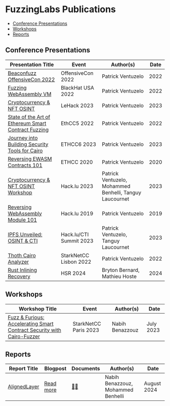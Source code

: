 # FuzzingLabs Publications

* [Conference Presentations](#presentations)
* [Workshops](#workshops)
* [Reports](#reports)

## Conference Presentations

| Presentation Title                                                         | Event                               | Author(s)                          | Date |
| -------------------------------------------------------------------------- | ----------------------------------- | ---------------------------------- | ---- |
| [Beaconfuzz OffensiveCon 2022](presentations/Beaconfuzz_OffensiveCon2022_patrick_ventuzelo.pdf)   | OffensiveCon 2022                   | Patrick Ventuzelo                   | 2022 |
| [Fuzzing WebAssembly VM](presentations/BHUSA22_fuzzing_webassembly_vm_patrick_ventuzelo.pdf) | BlackHat USA 2022                   | Patrick Ventuzelo                   | 2022 |
| [Cryptocurrency & NFT OSINT](presentations/Cryptocurrency_NFT_OSINT_LeHack2023.pdf) | LeHack 2023                         | Patrick Ventuzelo                   | 2023 |
| [State of the Art of Ethereum Smart Contract Fuzzing](presentations/EthCC5_Fuzzinglabs_State_of_the_Art_of_Ethereum_Smart_Contract_Fuzzing.pdf) | EthCC5 2022                         | Patrick Ventuzelo                   | 2022 |
| [Journey into Building Security Tools for Cairo](presentations/ETHCC6_Journey_into_building_security_tools_for_Cairo.pdf) | ETHCC6 2023                         | Patrick Ventuzelo                   | 2023 |
| [Reversing EWASM Contracts 101](presentations/ETHCC2020_reversing_ewasm_contact_101_last.pdf) | ETHCC 2020                          | Patrick Ventuzelo                   | 2020 |
| [Cryptocurrency & NFT OSINT Workshop](presentations/hacklu20233_Cryptocurrency_NFT_OSINT_Workshop.pdf) | Hack.lu 2023                        | Patrick Ventuzelo, Mohammed Benhelli, Tanguy Laucournet | 2023 |
| [Reversing WebAssembly Module 101](presentations/hacklu_2019_Reversing_WebAssembly_Module_101.pdf) | Hack.lu 2019                        | Patrick Ventuzelo                   | 2019 |
| [IPFS Unveiled: OSINT & CTI](presentations/Hacklu_CTISummit2023_IPFS_Unveiled_OSINT_CTI.pdf) | Hack.lu/CTI Summit 2023             | Patrick Ventuzelo, Tanguy Laucournet | 2023 |
| [Thoth Cairo Analyzer](presentations/Thoth_cairo_analyzer_starknetcc_lisbon_2022.pdf) | StarkNetCC Lisbon 2022              | Patrick Ventuzelo                   | 2022 |
| [Rust Inlining Recovery](presentations/Talk_HSR.pdf)                       | HSR 2024                            | Bryton Bernard, Mathieu Hoste       | 2024 |

## Workshops

| Workshop Title | Event                    | Author(s)             | Date      |
| -------------- | ------------------------ | --------------------- | --------- |
| [Fuzz & Furious: Accelerating Smart Contract Security with Cairo-Fuzzer](workshops/Workshop%20StarknetCC%202023%20-%20Cairo-Fuzzer.pdf) | StarkNetCC Paris 2023 | Nabih Benazzouz          | July 2023 |

## Reports

| Report Title      | Blogpost                                              | Documents                         | Author(s)                              | Date        |
| ----------------- | ----------------------------------------------------- | --------------------------------- | -------------------------------------- | ----------- |
| [AlignedLayer](https://alignedlayer.com/) | [Read more](https://alignedlayer.com/blogpost)        | [📄✅](reports/alignedlayer%20-%20reports.pdf) | Nabih Benazzouz, Mohammed Benhelli | August 2024 |

